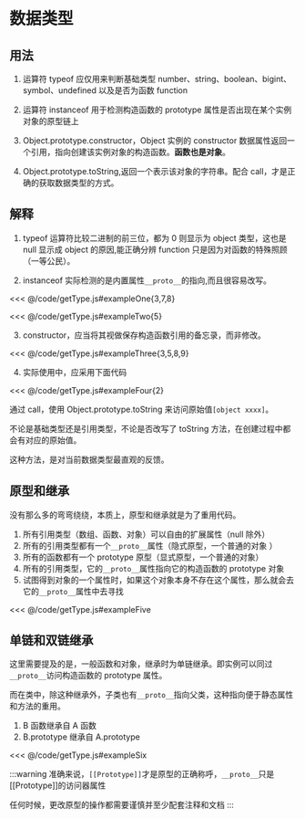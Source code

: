 # 数据类型

## 用法

1. 运算符 typeof 应仅用来判断基础类型 number、string、boolean、bigint、symbol、undefined 以及是否为函数 function

2. 运算符 instanceof 用于检测构造函数的 prototype 属性是否出现在某个实例对象的原型链上

3. Object.prototype.constructor，Object 实例的 constructor 数据属性返回一个引用，指向创建该实例对象的构造函数。**函数也是对象**。

4. Object.prototype.toString,返回一个表示该对象的字符串。配合 call，才是正确的获取数据类型的方式。

## 解释

1. typeof 运算符比较二进制的前三位，都为 0 则显示为 object 类型，这也是 null 显示成 object 的原因,能正确分辨 function 只是因为对函数的特殊照顾（一等公民）。

2. instanceof 实际检测的是内置属性`__proto__`的指向,而且很容易改写。

<<< @/code/getType.js#exampleOne{3,7,8}

<<< @/code/getType.js#exampleTwo{5}

3. constructor，应当将其视做保存构造函数引用的备忘录，而非修改。

<<< @/code/getType.js#exampleThree{3,5,8,9}

4. 实际使用中，应采用下面代码

<<< @/code/getType.js#exampleFour{2}

通过 call，使用 Object.prototype.toString 来访问原始值`[object xxxx]`。

不论是基础类型还是引用类型，不论是否改写了 toString 方法，在创建过程中都会有对应的原始值。

这种方法，是对当前数据类型最直观的反馈。

## 原型和继承

没有那么多的弯弯绕绕，本质上，原型和继承就是为了重用代码。

1. 所有引用类型（数组、函数、对象）可以自由的扩展属性（null 除外）
2. 所有的引用类型都有一个`__proto__`属性（隐式原型，一个普通的对象 ）
3. 所有的函数都有一个 prototype 原型（显式原型，一个普通的对象）
4. 所有的引用类型，它的`__proto__`属性指向它的构造函数的 prototype 对象
5. 试图得到对象的一个属性时，如果这个对象本身不存在这个属性，那么就会去它的`__proto__`属性中去寻找

<<< @/code/getType.js#exampleFive

## 单链和双链继承

这里需要提及的是，一般函数和对象，继承时为单链继承。即实例可以同过`__proto__`访问构造函数的 prototype 属性。

而在类中，除这种继承外，子类也有`__proto__`指向父类，这种指向便于静态属性和方法的重用。

1. B 函数继承自 A 函数
2. B.prototype 继承自 A.prototype

<<< @/code/getType.js#exampleSix

:::warning
准确来说，`[[Prototype]]`才是原型的正确称呼，`__proto__`只是[[Prototype]]的访问器属性

任何时候，更改原型的操作都需要谨慎并至少配套注释和文档
:::

